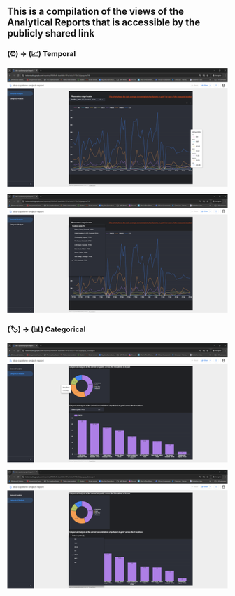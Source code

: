 ## This is a compilation of the views of the Analytical Reports that is accessible by the publicly shared link ##


 ### (⏰) -> (📈) Temporal


   ![alt text](/images/visualisations/public1.png) 


   ![alt text](/images/visualisations/public2.png) 


 ### (🏷️) -> (📊) Categorical

   ![alt text](/images/visualisations/public3.png) 


   ![alt text](/images/visualisations/public4.png) 